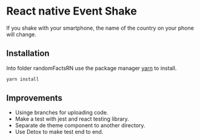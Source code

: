 # React native Event Shake

If you shake with your smartphone, the name of the country on your phone will change.

## Installation

Into folder randomFactsRN use the package manager [yarn](https://yarnpkg.com/) to install.

```bash
yarn install
```

## Improvements
 - Usinge branches for uploading code.
 - Make a test with jest and react testing library.
 - Separate de theme component to another directory.
 - Use Detox to make test end to end.

